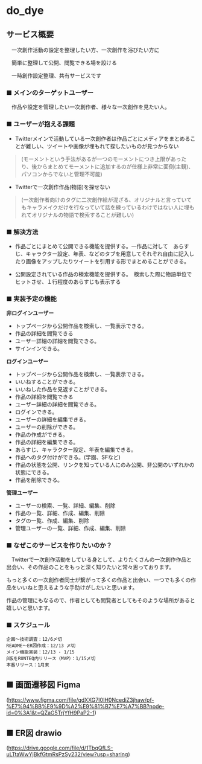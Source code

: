 # do_dye

## サービス概要

　一次創作活動の設定を整理したい方、一次創作を浴びたい方に

　簡単に整理して公開、閲覧できる場を設ける

　一時創作設定整理、共有サービスです

### ■ メインのターゲットユーザー
　作品や設定を管理したい一次創作者、様々な一次創作を見たい人。

### ■ ユーザーが抱える課題
- Twitterメインで活動している一次創作者は作品ごとにメディアをまとめることが難しい、ツイートや画像が埋もれて探したいものが見つからない
>(モーメントという手法があるが一つのモーメントにつき上限があったり、後からまとめてモーメントに追加するのが仕様上非常に面倒(主観)、パソコンからでないと管理不可能)

- Twitterで一次創作作品(物語)を探せない
>(一次創作者向けのタグに二次創作絵が混ざる、オリジナルと言っていてもキャラメイクだけを行なっていて話を練っているわけではない人に埋もれてオリジナルの物語で検索することが難しい)

### ■ 解決方法

- 作品ごとにまとめて公開できる機能を提供する。一作品に対して　あらすじ、キャラクター設定、年表、などのタブを用意してそれぞれ自由に記入したり画像をアップしたりツイートを引用する形でまとめることができる。

- 公開設定されている作品の検索機能を提供する。　検索した際に物語単位でヒットさせ、１行程度のあらすじも表示する

### ■ 実装予定の機能
**非ログインユーザー**
- トップページから公開作品を検索し、一覧表示できる。
- 作品の詳細を閲覧できる
- ユーザー詳細の詳細を閲覧できる。
- サインインできる。

**ログインユーザー**
- トップページから公開作品を検索し、一覧表示できる。
- いいねすることができる。
- いいねした作品を見返すことができる。
- 作品の詳細を閲覧できる
- ユーザー詳細の詳細を閲覧できる。
- ログインできる。
- ユーザーの詳細を編集できる。
- ユーザーの削除ができる。
- 作品の作成ができる。
- 作品の詳細を編集できる。
- あらすじ、キャラクター設定、年表を編集できる。
- 作品へのタグ付けができる。(学園、SFなど)
- 作品の状態を公開、リンクを知っている人にのみ公開、非公開のいずれかの状態にできる。
- 作品を削除できる。

**管理ユーザー**
- ユーザーの検索、一覧、詳細、編集、削除
- 作品の一覧、詳細、作成、編集、削除
- タグの一覧、作成、編集、削除
- 管理ユーザーの一覧、詳細、作成、編集、削除


### ■ なぜこのサービスを作りたいのか？

　Twitterで一次創作活動をしている身として、よりたくさんの一次創作作品と出会い、その作品のことをもっと深く知りたいと常々思っております。

もっと多くの一次創作者同士が繋がって多くの作品と出会い、一つでも多くの作品をいいねと思えるような手助けがしたいと思います。

作品の管理にもなるので、作者としても閲覧者としてもそのような場所があると嬉しいと思います。

  

### ■ スケジュール
	企画〜技術調査：12/6〆切
	README〜ER図作成：12/13 〆切
	メイン機能実装：12/13 - 1/15
	β版をRUNTEQ内リリース（MVP）：1/15〆切
	本番リリース：1月末

  

## ■ 画面遷移図 Figma
(https://www.figma.com/file/gdXXG7I0IH0NcediZ3jhaw/pf-%E7%94%BB%E9%9D%A2%E9%81%B7%E7%A7%BB?node-id=0%3A1&t=QZaG5TrjYfH9PaP2-1)

## ■ ER図 drawio
(https://drive.google.com/file/d/1TbqQfLS-uLTtaWwYjBkfGtmRsPzSy232/view?usp=sharing)